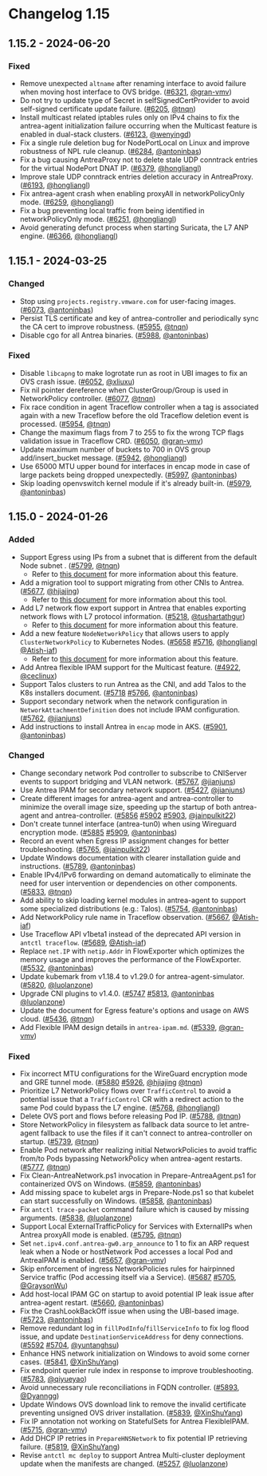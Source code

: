 # Changelog 1.15

## 1.15.2 - 2024-06-20

### Fixed

- Remove unexpected `altname` after renaming interface to avoid failure when moving host interface to OVS bridge. ([#6321](https://github.com/antrea-io/antrea/pull/6321), [@gran-vmv])
- Do not try to update type of Secret in selfSignedCertProvider to avoid self-signed certificate update failure. ([#6205](https://github.com/antrea-io/antrea/pull/6205), [@tnqn])
- Install multicast related iptables rules only on IPv4 chains to fix the antrea-agent initialization failure occurring when the Multicast feature is enabled in dual-stack clusters. ([#6123](https://github.com/antrea-io/antrea/pull/6123), [@wenyingd])
- Fix a single rule deletion bug for NodePortLocal on Linux and improve robustness of NPL rule cleanup. ([#6284](https://github.com/antrea-io/antrea/pull/6284), [@antoninbas])
- Fix a bug causing AntreaProxy not to delete stale UDP conntrack entries for the virtual NodePort DNAT IP. ([#6379](https://github.com/antrea-io/antrea/pull/6379), [@hongliangl])
- Improve stale UDP conntrack entries deletion accuracy in AntreaProxy. ([#6193](https://github.com/antrea-io/antrea/pull/6193), [@hongliangl])
- Fix antrea-agent crash when enabling proxyAll in networkPolicyOnly mode. ([#6259](https://github.com/antrea-io/antrea/pull/6259), [@hongliangl])
- Fix a bug preventing local traffic from being identified in networkPolicyOnly mode. ([#6251](https://github.com/antrea-io/antrea/pull/6251), [@hongliangl])
- Avoid generating defunct process when starting Suricata, the L7 ANP engine. ([#6366](https://github.com/antrea-io/antrea/pull/6366), [@hongliangl])

## 1.15.1 - 2024-03-25

### Changed

- Stop using `projects.registry.vmware.com` for user-facing images. ([#6073](https://github.com/antrea-io/antrea/pull/6073), [@antoninbas])
- Persist TLS certificate and key of antrea-controller and periodically sync the CA cert to improve robustness. ([#5955](https://github.com/antrea-io/antrea/pull/5955), [@tnqn])
- Disable cgo for all Antrea binaries. ([#5988](https://github.com/antrea-io/antrea/pull/5988), [@antoninbas])

### Fixed

- Disable `libcapng` to make logrotate run as root in UBI images to fix an OVS crash issue. ([#6052](https://github.com/antrea-io/antrea/pull/6052), [@xliuxu])
- Fix nil pointer dereference when ClusterGroup/Group is used in NetworkPolicy controller. ([#6077](https://github.com/antrea-io/antrea/pull/6077), [@tnqn])
- Fix race condition in agent Traceflow controller when a tag is associated again with a new Traceflow before the old Traceflow deletion event is processed. ([#5954](https://github.com/antrea-io/antrea/pull/5954), [@tnqn])
- Change the maximum flags from 7 to 255 to fix the wrong TCP flags validation issue in Traceflow CRD. ([#6050](https://github.com/antrea-io/antrea/pull/6050), [@gran-vmv])
- Update maximum number of buckets to 700 in OVS group add/insert_bucket message. ([#5942](https://github.com/antrea-io/antrea/pull/5942), [@hongliangl])
- Use 65000 MTU upper bound for interfaces in encap mode in case of large packets being dropped unexpectedly. ([#5997](https://github.com/antrea-io/antrea/pull/5997), [@antoninbas])
- Skip loading openvswitch kernel module if it's already built-in. ([#5979](https://github.com/antrea-io/antrea/pull/5979), [@antoninbas])

## 1.15.0 - 2024-01-26

### Added

- Support Egress using IPs from a subnet that is different from the default Node subnet
. ([#5799](https://github.com/antrea-io/antrea/pull/5799), [@tnqn])
    * Refer to [this document](https://github.com/antrea-io/antrea/blob/release-1.15/docs/egress.md) for more information about this feature.
- Add a migration tool to support migrating from other CNIs to Antrea. ([#5677](https://github.com/antrea-io/antrea/pull/5677), [@hjiajing])
    * Refer to [this document](https://github.com/antrea-io/antrea/blob/release-1.15/docs/migrate-to-antrea.md) for more information about this tool.
- Add L7 network flow export support in Antrea that enables exporting network flows with L7 protocol information. ([#5218](https://github.com/antrea-io/antrea/pull/5218), [@tushartathgur])
    * Refer to [this document](https://github.com/antrea-io/antrea/blob/release-1.15/docs/network-flow-visibility.md) for more information about this feature.
- Add a new feature `NodeNetworkPolicy` that allows users to apply `ClusterNetworkPolicy` to Kubernetes Nodes. ([#5658](https://github.com/antrea-io/antrea/pull/5658) [#5716](https://github.com/antrea-io/antrea/pull/5716), [@hongliangl] [@Atish-iaf])
    * Refer to [this document](https://github.com/antrea-io/antrea/blob/release-1.15/docs/antrea-node-network-policy.md) for more information about this feature.
- Add Antrea flexible IPAM support for the Multicast feature. ([#4922](https://github.com/antrea-io/antrea/pull/4922), [@ceclinux])
- Support Talos clusters to run Antrea as the CNI, and add Talos to the K8s installers document. ([#5718](https://github.com/antrea-io/antrea/pull/5718) [#5766](https://github.com/antrea-io/antrea/pull/5766), [@antoninbas])
- Support secondary network when the network configuration in `NetworkAttachmentDefinition` does not include IPAM configuration. ([#5762](https://github.com/antrea-io/antrea/pull/5762), [@jianjuns])
- Add instructions to install Antrea in `encap` mode in AKS. ([#5901](https://github.com/antrea-io/antrea/pull/5901), [@antoninbas])

### Changed

- Change secondary network Pod controller to subscribe to CNIServer events to support bridging and VLAN network. ([#5767](https://github.com/antrea-io/antrea/pull/5767), [@jianjuns])
- Use Antrea IPAM for secondary network support. ([#5427](https://github.com/antrea-io/antrea/pull/5427), [@jianjuns])
- Create different images for antrea-agent and antrea-controller to minimize the overall image size, speeding up the startup of both antrea-agent and antrea-controller. ([#5856](https://github.com/antrea-io/antrea/pull/5856) [#5902](https://github.com/antrea-io/antrea/pull/5902) [#5903](https://github.com/antrea-io/antrea/pull/5903), [@jainpulkit22])
- Don't create tunnel interface (antrea-tun0) when using Wireguard encryption mode. ([#5885](https://github.com/antrea-io/antrea/pull/5885) [#5909](https://github.com/antrea-io/antrea/pull/5909), [@antoninbas])
- Record an event when Egress IP assignment changes for better troubleshooting. ([#5765](https://github.com/antrea-io/antrea/pull/5765), [@jainpulkit22])
- Update Windows documentation with clearer installation guide and instructions. ([#5789](https://github.com/antrea-io/antrea/pull/5789), [@antoninbas])
- Enable IPv4/IPv6 forwarding on demand automatically to eliminate the need for user intervention or dependencies on other components. ([#5833](https://github.com/antrea-io/antrea/pull/5833), [@tnqn])
- Add ability to skip loading kernel modules in antrea-agent to support some specialized distributions (e.g.: Talos). ([#5754](https://github.com/antrea-io/antrea/pull/5754), [@antoninbas])
- Add NetworkPolicy rule name in Traceflow observation. ([#5667](https://github.com/antrea-io/antrea/pull/5667), [@Atish-iaf])
- Use Traceflow API v1beta1 instead of the deprecated API version in `antctl traceflow`. ([#5689](https://github.com/antrea-io/antrea/pull/5689), [@Atish-iaf])
- Replace `net.IP` with `netip.Addr` in FlowExporter which optimizes the memory usage and improves the performance of the FlowExporter. ([#5532](https://github.com/antrea-io/antrea/pull/5532), [@antoninbas])
- Update kubemark from v1.18.4 to v1.29.0 for antrea-agent-simulator. ([#5820](https://github.com/antrea-io/antrea/pull/5820), [@luolanzone])
- Upgrade CNI plugins to v1.4.0. ([#5747](https://github.com/antrea-io/antrea/pull/5747) [#5813](https://github.com/antrea-io/antrea/pull/5813), [@antoninbas] [@luolanzone])
- Update the document for Egress feature's options and usage on AWS cloud. ([#5436](https://github.com/antrea-io/antrea/pull/5436), [@tnqn])
- Add Flexible IPAM design details in `antrea-ipam.md`. ([#5339](https://github.com/antrea-io/antrea/pull/5339), [@gran-vmv])

### Fixed

- Fix incorrect MTU configurations for the WireGuard encryption mode and GRE tunnel mode. ([#5880](https://github.com/antrea-io/antrea/pull/5880) [#5926](https://github.com/antrea-io/antrea/pull/5926), [@hjiajing] [@tnqn])
- Prioritize L7 NetworkPolicy flows over `TrafficControl` to avoid a potential issue that a `TrafficControl` CR with a redirect action to the same Pod could bypass the L7 engine. ([#5768](https://github.com/antrea-io/antrea/pull/5768), [@hongliangl])
- Delete OVS port and flows before releasing Pod IP. ([#5788](https://github.com/antrea-io/antrea/pull/5788), [@tnqn])
- Store NetworkPolicy in filesystem as fallback data source to let antre-agent fallback to use the files if it can't connect to antrea-controller on startup. ([#5739](https://github.com/antrea-io/antrea/pull/5739), [@tnqn])
- Enable Pod network after realizing initial NetworkPolicies to avoid traffic from/to Pods bypassing NetworkPolicy when antrea-agent restarts. ([#5777](https://github.com/antrea-io/antrea/pull/5777), [@tnqn])
- Fix Clean-AntreaNetwork.ps1 invocation in Prepare-AntreaAgent.ps1 for containerized OVS on Windows. ([#5859](https://github.com/antrea-io/antrea/pull/5859), [@antoninbas])
- Add missing space to kubelet args in Prepare-Node.ps1 so that kubelet can start successfully on Windows. ([#5858](https://github.com/antrea-io/antrea/pull/5858), [@antoninbas])
- Fix `antctl trace-packet` command failure which is caused by missing arguments. ([#5838](https://github.com/antrea-io/antrea/pull/5838), [@luolanzone])
- Support Local ExternalTrafficPolicy for Services with ExternalIPs when Antrea proxyAll mode is enabled. ([#5795](https://github.com/antrea-io/antrea/pull/5795), [@tnqn])
- Set `net.ipv4.conf.antrea-gw0.arp_announce` to 1 to fix an ARP request leak when a Node or hostNetwork Pod accesses a local Pod and AntreaIPAM is enabled. ([#5657](https://github.com/antrea-io/antrea/pull/5657), [@gran-vmv])
- Skip enforcement of ingress NetworkPolicies rules for hairpinned Service traffic (Pod accessing itself via a Service). ([#5687](https://github.com/antrea-io/antrea/pull/5687) [#5705](https://github.com/antrea-io/antrea/pull/5705), [@GraysonWu])
- Add host-local IPAM GC on startup to avoid potential IP leak issue after antrea-agent restart. ([#5660](https://github.com/antrea-io/antrea/pull/5660), [@antoninbas])
- Fix the CrashLookBackOff issue when using the UBI-based image. ([#5723](https://github.com/antrea-io/antrea/pull/5723), [@antoninbas])
- Remove redundant log in `fillPodInfo`/`fillServiceInfo` to fix log flood issue, and update `DestinationServiceAddress` for deny connections. ([#5592](https://github.com/antrea-io/antrea/pull/5592) [#5704](https://github.com/antrea-io/antrea/pull/5704), [@yuntanghsu])
- Enhance HNS network initialization on Windows to avoid some corner cases. ([#5841](https://github.com/antrea-io/antrea/pull/5841), [@XinShuYang])
- Fix endpoint querier rule index in response to improve troubleshooting. ([#5783](https://github.com/antrea-io/antrea/pull/5783), [@qiyueyao])
- Avoid unnecessary rule reconciliations in FQDN controller. ([#5893](https://github.com/antrea-io/antrea/pull/5893), [@Dyanngg])
- Update Windows OVS download link to remove the invalid certificate preventing unsigned OVS driver installation. ([#5839](https://github.com/antrea-io/antrea/pull/5839), [@XinShuYang])
- Fix IP annotation not working on StatefulSets for Antrea FlexibleIPAM. ([#5715](https://github.com/antrea-io/antrea/pull/5715), [@gran-vmv])
- Add DHCP IP retries in `PrepareHNSNetwork` to fix potential IP retrieving failure. ([#5819](https://github.com/antrea-io/antrea/pull/5819), [@XinShuYang])
- Revise `antctl mc deploy` to support Antrea Multi-cluster deployment update when the manifests are changed. ([#5257](https://github.com/antrea-io/antrea/pull/5257), [@luolanzone])


[@Atish-iaf]: https://github.com/Atish-iaf
[@Dyanngg]: https://github.com/Dyanngg
[@GraysonWu]: https://github.com/GraysonWu
[@XinShuYang]: https://github.com/XinShuYang
[@antoninbas]: https://github.com/antoninbas
[@ceclinux]: https://github.com/ceclinux
[@gran-vmv]: https://github.com/gran-vmv
[@hjiajing]: https://github.com/hjiajing
[@hongliangl]: https://github.com/hongliangl
[@jainpulkit22]: https://github.com/jainpulkit22
[@jianjuns]: https://github.com/jianjuns
[@luolanzone]: https://github.com/luolanzone
[@qiyueyao]: https://github.com/qiyueyao
[@tnqn]: https://github.com/tnqn
[@tushartathgur]: https://github.com/tushartathgur
[@wenyingd]: https://github.com/wenyingd
[@xliuxu]: https://github.com/xliuxu
[@yuntanghsu]: https://github.com/yuntanghsu
